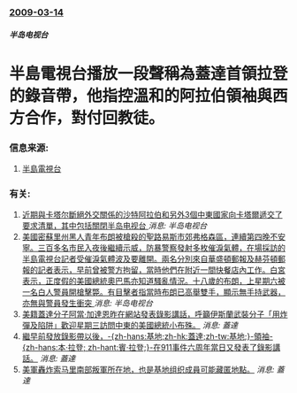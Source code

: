 ### [2009-03-14](/news/2009/03/14/index.md)

##### 半岛电视台
# 半島電視台播放一段聲稱為蓋達首領拉登的錄音帶，他指控溫和的阿拉伯領袖與西方合作，對付回教徒。




### 信息来源:

1. [半島電視台](http://english.aljazeera.net/news/middleeast/2009/03/2009314132235318670.html)

### 有关:

1. [近期與卡塔尔斷絕外交關係的沙特阿拉伯和另外3個中東國家向卡塔爾遞交了要求清單，其中包括關閉半岛电视台 ](/zh/news/2017/06/23/近期與卡塔尔斷絕外交關係的沙特阿拉伯和另外3個中東國家向卡塔爾遞交了要求清單-其中包括關閉半岛电视台.md) _消息: 半岛电视台_
2. [ 美國密蘇里州黑人青年布朗被槍殺的聖路易斯市郊弗格森區，連續第四晚不安寧。三百多名市民入夜後繼續示威，防暴警察發射多枚催淚氣體，在場採訪的半島電視台記者受催淚氣體波及要離開。兩名分別來自華盛頓郵報及赫芬頓郵報的記者表示，早前曾被警方拘留，當時他們在附近一間快餐店內工作。白宮表示，正度假的美國總統奧巴馬亦知道騷亂情況。十八歲的布朗，上星期六被一名白人警員開槍擊斃。有目擊者指當時布朗已高舉雙手，顯示無手持武器，亦無與警員發生衝突 ](/zh/news/2014/08/13/美國密蘇里州黑人青年布朗被槍殺的聖路易斯市郊弗格森區-連續第四晚不安寧-三百多名市民入夜後繼續示威-防暴警察發射多枚催.md) _消息: 半岛电视台_
3. [美籍蓋達分子阿當·加達恩昨在網站發表錄影講話，呼籲伊斯蘭武裝分子「用炸彈及陷阱」歡迎星期三訪問中東的美國總統小布殊。](/zh/news/2008/01/6/美籍蓋達分子阿當-加達恩昨在網站發表錄影講話-呼籲伊斯蘭武裝分子-用炸彈及陷阱-歡迎星期三訪問中東的美國總統小布殊.md) _消息: 蓋達_
4. [繼早前發放錄影帶以後，-{zh-hans:基地;zh-hk:蓋達;zh-tw:基地;}-領袖-{zh-hans:本·拉登; zh-hant:賓·拉登;}-在911事件六周年當日又發表了錄影講話。](/zh/news/2007/09/11/繼早前發放錄影帶以後-zh-hans-基地-zh-hk-蓋達-zh-tw-基地-領袖-zh-hans-本-拉登.md) _消息: 蓋達_
5. [美軍轟炸索马里南部叛軍所在地，也是基地组织成員可能藏匿地點。](/zh/news/2007/01/8/美軍轟炸索马里南部叛軍所在地-也是基地组织成員可能藏匿地點.md) _消息: 蓋達_
